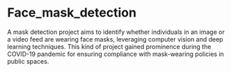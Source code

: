 # Face_mask_detection
A mask detection project aims to identify whether individuals in an image or a video feed are wearing face masks, leveraging computer vision and deep learning techniques. This kind of project gained prominence during the COVID-19 pandemic for ensuring compliance with mask-wearing policies in public spaces.
